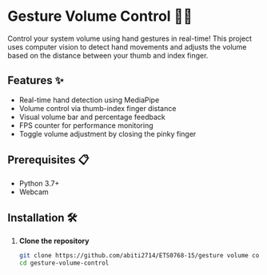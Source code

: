 # Gesture Volume Control 🤖👋

Control your system volume using hand gestures in real-time! This project uses computer vision to detect hand movements and adjusts the volume based on the distance between your thumb and index finger.

## Features ✨

- Real-time hand detection using MediaPipe
- Volume control via thumb-index finger distance
- Visual volume bar and percentage feedback
- FPS counter for performance monitoring
- Toggle volume adjustment by closing the pinky finger

## Prerequisites 📋

- Python 3.7+
- Webcam

## Installation 🛠️

1. **Clone the repository**
   ```bash
   git clone https://github.com/abiti2714/ETS0768-15/gesture volume control.git
   cd gesture-volume-control
   ```
